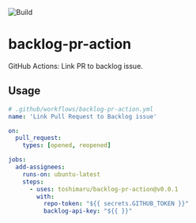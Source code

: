 ![Build](https://github.com/toshimaru/backlog-pr-action/workflows/Build/badge.svg)

# backlog-pr-action

GitHub Actions: Link PR to backlog issue.

## Usage

```yaml
# .github/workflows/backlog-pr-action.yml
name: 'Link Pull Request to Backlog issue'

on:
  pull_request:
    types: [opened, reopened]

jobs:
  add-assignees:
    runs-on: ubuntu-latest
    steps:
      - uses: toshimaru/backlog-pr-action@v0.0.1
        with:
          repo-token: "${{ secrets.GITHUB_TOKEN }}"
          backlog-api-key: "${{ }}"
```
